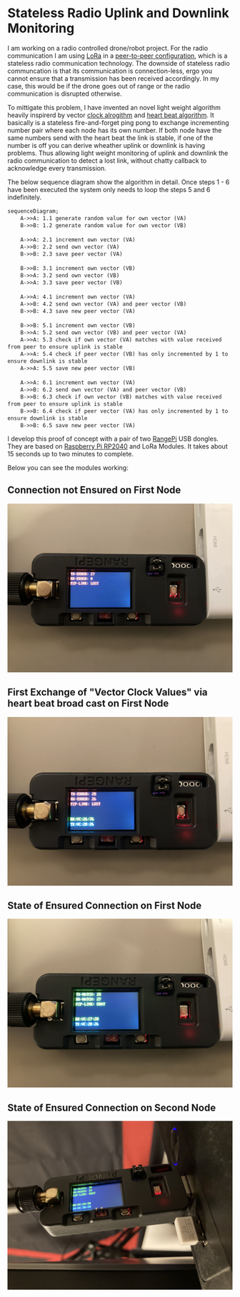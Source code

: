 # Stateless Radio Uplink and Downlink Monitoring

I am working on a radio controlled drone/robot project. For the radio communication I am using [LoRa](https://de.wikipedia.org/wiki/Long_Range_Wide_Area_Network#LoRa_Allianz) in a [peer-to-peer configuration](https://de.wikipedia.org/wiki/Peer-to-Peer), which is a stateless radio communication technology.
The downside of stateless radio communcation is that its communication is connection-less, ergo you cannot ensure that a transmission has been received accordingly.
In my case, this would be if the drone goes out of range or the radio communication is disrupted otherwise.

To mittigate this problem, I have invented an novel light weight algorithm heavily inspirerd by vector [clock alrogithm](https://en.wikipedia.org/wiki/Vector_clock) and [heart beat algorithm](https://en.wikipedia.org/wiki/Heartbeat_(computing)).
It basically is a stateless fire-and-forget ping pong to exchange incrementing number pair where each node has its own number.
If both node have the same numbers send with the heart beat the link is stable, if one of the number is off you can derive wheather uplink or downlink is having problems.
Thus allowing light weight monitoring of uplink and downlink the radio communication to detect a lost link, without chatty callback to acknowledge every transmission.

The below sequence diagram show the algorithm in detail.
Once steps 1 - 6 have been executed the system only needs to loop the steps 5 and 6 indefinitely. 

```mermaid
sequenceDiagram;
    A->>A: 1.1 generate random value for own vector (VA)
    B->>B: 1.2 generate random value for own vector (VB)
   
    A->>A: 2.1 increment own vector (VA)
    A->>B: 2.2 send own vector (VA)
    B->>B: 2.3 save peer vector (VA)
    
    B->>B: 3.1 increment own vector (VB)
    B->>A: 3.2 send own vector (VB)
    A->>A: 3.3 save peer vector (VB)
    
    A->>A: 4.1 increment own vector (VA)
    A->>B: 4.2 send own vector (VA) and peer vector (VB)
    B->>B: 4.3 save new peer vector (VA)
    
    B->>B: 5.1 increment own vector (VB)
    B->>A: 5.2 send own vector (VB) and peer vector (VA)
    A->>A: 5.3 check if own vector (VA) matches with value received from peer to ensure uplink is stable
    A->>A: 5.4 check if peer vector (VB) has only incremented by 1 to ensure downlink is stable
    A->>A: 5.5 save new peer vector (VB)
    
    A->>A: 6.1 increment own vector (VA)
    A->>B: 6.2 send own vector (VA) and peer vector (VB)
    B->>B: 6.3 check if own vector (VB) matches with value received from peer to ensure uplink is stable
    B->>B: 6.4 check if peer vector (VA) has only incremented by 1 to ensure downlink is stable
    B->>B: 6.5 save new peer vector (VA)
```

I develop this proof of concept with a pair of two [RangePi](https://shop.sb-components.co.uk/products/range-pi) USB dongles. They are based on [Raspberry Pi RP2040](https://de.wikipedia.org/wiki/RP2040) and LoRa Modules.
It takes about 15 seconds up to two minutes to complete.

Below you can see the modules working:

## Connection not Ensured on First Node

![](/images/IMG_3246.JPEG)

## First Exchange of "Vector Clock Values" via heart beat broad cast on First Node

![](/images/IMG_3247.JPEG)

## State of Ensured Connection on First Node

![](/images/IMG_3248.JPEG)

## State of Ensured Connection on Second Node

![](/images/IMG_3251.JPEG)





